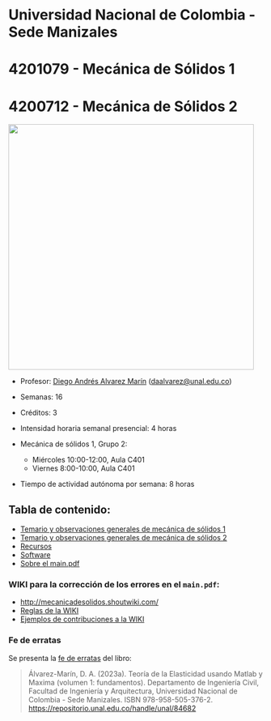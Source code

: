 # Universidad Nacional de Colombia - Sede Manizales
# 4201079 - Mecánica de Sólidos 1
# 4200712 - Mecánica de Sólidos 2

<!---
C4100611 -> código viejo sólidos
--->

<p float="left">
  <img src="varios/Galileo_vs_FEM.png" height="485" />
</p>

- Profesor: [Diego Andrés Alvarez Marín](https://sites.google.com/site/diegoandresalvarezmarin/) (daalvarez@unal.edu.co)
- Semanas: 16
- Créditos: 3

- Intensidad horaria semanal presencial: 4 horas

- Mecánica de sólidos 1, Grupo 2:
  - Miércoles 10:00-12:00, Aula C401
  - Viernes 8:00-10:00, Aula C401
  
<!---
- Mecánica de sólidos 2, Grupo 1:
  - Martes 7:00-9:00, Aula I406
  - Miércoles 7:00-9:00, Aula C412
--->

- Tiempo de actividad autónoma por semana: 8 horas

## Tabla de contenido:
- [Temario y observaciones generales de mecánica de sólidos 1](docs/01_-_temario_1.md)
- [Temario y observaciones generales de mecánica de sólidos 2](docs/01_-_temario_2.md)
- [Recursos](docs/02_-_recursos.md)
- [Software](docs/03_-_software.md)
- [Sobre el main.pdf](docs/04_-_main_pdf.md)

<!---
### Exámenes y taller de Mecánica de sólidos 1:
  * [Tema de los exámenes](docs/05e_-_Examenes_Sol1.md)
  * [Análisis de gráficos](talleres/solidos1/interpretacion_graficos_2022a.md)
--->

<!---
### Exámenes y talleres de Mecánica de sólidos 2:
  * [Tema de los exámenes](docs/05e_-_Examenes_Sol2.md)
  * [Taller 1 - Vigas](talleres/solidos2/vigas_EB_T.md)
  * [Taller 2 - Losas](talleres/solidos2/losas_KL_M.md)
--->  

### WIKI para la corrección de los errores en el `main.pdf`: 
  * http://mecanicadesolidos.shoutwiki.com/
  * [Reglas de la WIKI](http://mecanicadesolidos.shoutwiki.com/wiki/Reglas_de_la_WIKI)
  * [Ejemplos de contribuciones a la WIKI](http://mecanicadesolidos.shoutwiki.com/wiki/Ejemplos_de_contribuciones_a_la_WIKI)

### Fe de erratas

Se presenta la [fe de erratas](docs/fe_de_erratas_vol1.md) del libro:

> Álvarez-Marín, D. A. (2023a). Teoría de la Elasticidad usando Matlab y Maxima (volumen 1: fundamentos). Departamento de Ingeniería Civil, Facultad de Ingeniería y Arquitectura, Universidad Nacional de Colombia - Sede Manizales. ISBN 978-958-505-376-2. https://repositorio.unal.edu.co/handle/unal/84682
